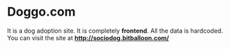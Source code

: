 # Doggo.com
It is a dog adoption site.
It is completely **frontend**. All the data is hardcoded.
You can visit the site at **http://sociodog.bitballoon.com/**
